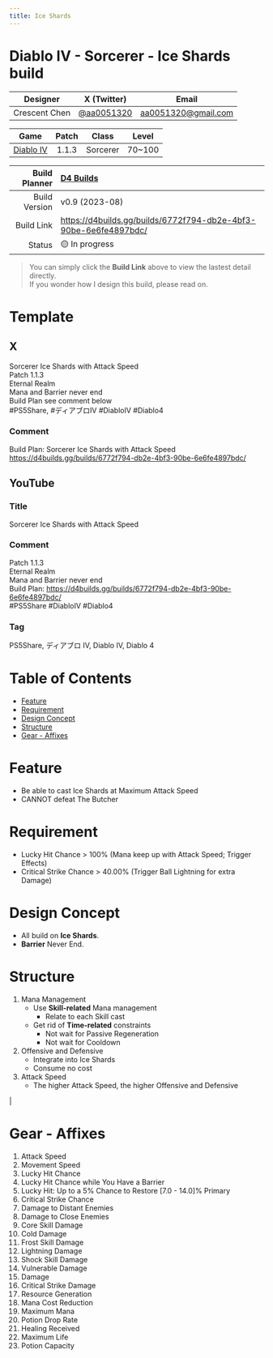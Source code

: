 ```yaml
---
title: Ice Shards
---
```


# Diablo IV - Sorcerer - Ice Shards build <!-- omit from toc -->

|   Designer    |                 X (Twitter)                 |         Email         |
| :-----------: | :-----------------------------------------: | :-------------------: |
| Crescent Chen | [@aa0051320](https://twitter.com/aa0051320) | <aa0051320@gmail.com> |

|                    Game                    | Patch |  Class   | Level  |
| :----------------------------------------: | :---: | :------: | :----: |
| [Diablo IV](https://diablo4.blizzard.com/) | 1.1.3 | Sorcerer | 70~100 |

| Build Planner | [D4 Builds](https://d4builds.gg/)                                  |
| ------------: | :----------------------------------------------------------------- |
| Build Version | v0.9 (2023-08)                                                     |
|    Build Link | <https://d4builds.gg/builds/6772f794-db2e-4bf3-90be-6e6fe4897bdc/> |
|        Status | 🟡 In progress                                                      |

> You can simply click the **Build Link** above to view the lastest detail directly.  
> If you wonder how I design this build, please read on.

# Template <!-- omit from toc -->

## X
Sorcerer Ice Shards with Attack Speed  
Patch 1.1.3  
Eternal Realm  
Mana and Barrier never end  
Build Plan see comment below  
#PS5Share, #ディアブロIV #DiabloIV #Diablo4

### Comment
Build Plan: Sorcerer Ice Shards with Attack Speed
https://d4builds.gg/builds/6772f794-db2e-4bf3-90be-6e6fe4897bdc/

## YouTube

### Title
Sorcerer Ice Shards with Attack Speed

### Comment
Patch 1.1.3  
Eternal Realm  
Mana and Barrier never end  
Build Plan: https://d4builds.gg/builds/6772f794-db2e-4bf3-90be-6e6fe4897bdc/  
#PS5Share #DiabloIV #Diablo4

### Tag
PS5Share, ディアブロ IV, Diablo IV, Diablo 4

# Table of Contents <!-- omit from toc -->
- [Feature](#feature)
- [Requirement](#requirement)
- [Design Concept](#design-concept)
- [Structure](#structure)
- [Gear - Affixes](#gear---affixes)

# Feature
- Be able to cast Ice Shards at Maximum Attack Speed
- CANNOT defeat The Butcher

# Requirement
- Lucky Hit Chance > 100% (Mana keep up with Attack Speed; Trigger Effects)
- Critical Strike Chance > 40.00% (Trigger Ball Lightning for extra Damage)

# Design Concept
- All build on **Ice Shards**.
- **Barrier** Never End.
<!-- - Target on against a **Single Boss**.
  - Not using something that only take effect against multiple targets.
  - Not using something that take no effect until the Boss Staggered. -->

# Structure
  1. Mana Management
     - Use **Skill-related** Mana management
       - Relate to each Skill cast
     - Get rid of **Time-related** constraints
       - Not wait for Passive Regeneration
       - Not wait for Cooldown
  2. Offensive and Defensive
     - Integrate into Ice Shards
     - Consume no cost
  3. Attack Speed
     - The higher Attack Speed, the higher Offensive and Defensive

<!-- # Terms Explain

| Term                | Skill-related | Time-related |
| :------------------ | :-----------: | :----------: |
| Lucky Hit Chance    |      Yes      |      No      |
| Lucky Hit: ...      |      Yes      |      No      |
| Mana Regeneration   |      No       |     Yes      |
| Mana Generation     |      Yes      |      No      |
| Mana Cost Reduction |      Yes      |      No      | --> |

# Gear - Affixes
1. Attack Speed
2. Movement Speed
3. Lucky Hit Chance
4. Lucky Hit Chance while You Have a Barrier
5. Lucky Hit: Up to a 5% Chance to Restore [7.0 - 14.0]% Primary
6. Critical Strike Chance
7. Damage to Distant Enemies
8. Damage to Close Enemies
9. Core Skill Damage
10. Cold Damage
11. Frost Skill Damage
12. Lightning Damage
13. Shock Skill Damage
14. Vulnerable Damage
15. Damage
16. Critical Strike Damage
17. Resource Generation
18. Mana Cost Reduction
19. Maximum Mana
20. Potion Drop Rate
21. Healing Received
22. Maximum Life
23. Potion Capacity
